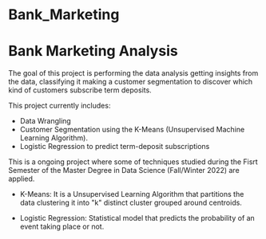 # Bank_Marketing

# Bank Marketing Analysis

The goal of this project is performing the data analysis getting insights from the data, classifying it making a customer segmentation to discover which kind of customers subscribe term deposits.

This project currently includes:

* Data Wrangling
* Customer Segmentation using the K-Means (Unsupervised Machine Learning Algorithm).
* Logistic Regression to predict term-deposit subscriptions

This is a ongoing project where some of techniques studied during the Fisrt Semester of the Master Degree in Data Science (Fall/Winter 2022) are applied.

* K-Means: It is a Unsupervised Learning Algorithm that partitions the data clustering it into "k" distinct cluster grouped around centroids.

* Logistic Regression: Statistical model that predicts the probability of an event taking place or not.
